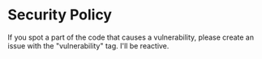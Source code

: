 # Security Policy

If you spot a part of the code that causes a vulnerability, please create an issue with the "vulnerability" tag. I'll be reactive.
